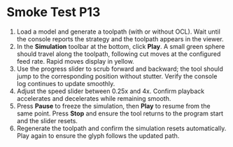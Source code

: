 ﻿# Smoke Test P13

1. Load a model and generate a toolpath (with or without OCL). Wait until the console reports the strategy and the toolpath appears in the viewer.
2. In the **Simulation** toolbar at the bottom, click **Play**. A small green sphere should travel along the toolpath, following cut moves at the configured feed rate. Rapid moves display in yellow.
3. Use the progress slider to scrub forward and backward; the tool should jump to the corresponding position without stutter. Verify the console log continues to update smoothly.
4. Adjust the speed slider between 0.25x and 4x. Confirm playback accelerates and decelerates while remaining smooth.
5. Press **Pause** to freeze the simulation, then **Play** to resume from the same point. Press **Stop** and ensure the tool returns to the program start and the slider resets.
6. Regenerate the toolpath and confirm the simulation resets automatically. Play again to ensure the glyph follows the updated path.
